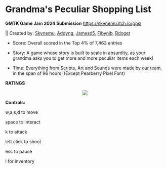 # Grandma's Peculiar Shopping List

**GMTK Game Jam 2024 Submission** https://skynemu.itch.io/gpsl

|| Created by: [Skynemu](https://github.com/SkylerGoh-dev), [Addyng](https://github.com/addyng), [Jamesd5](https://github.com/jamesd5V5), [Fibynib](https://github.com/RyanLCh), [Bdoget](https://github.com/bdoget)

- Score: Overall scored in the Top 4% of 7,463 entries

- Story: A game whose story is built to scale in absurdity, as your grandma asks you to get more and more peculiar items each week!

- Time: Everything from Scripts, Art and Sounds were made by our team, in the span of 96 hours. (Except Pearberry Pixel Font)

**RATINGS**
<p align="center">
  <img src="https://imgur.com/o4dcQ8E.png">
</p>

**Controls:**

w,a,s,d to move

space to interact

k to attack

left click to shoot

esc to pause 

I for inventory
